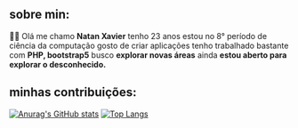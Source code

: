 ## sobre min:

👨‍💻 Olá me chamo **Natan Xavier** tenho 23 anos estou no 8° período de ciência da computação gosto de criar aplicações tenho trabalhado bastante com **PHP, bootstrap5** busco **explorar novas áreas** ainda **estou aberto para explorar o desconhecido.**

## minhas contribuições:

[![Anurag's GitHub stats](https://github-readme-stats.vercel.app/api?username=natan-xav2019&count_private=true&show_icons=true&theme=merko)](https://github.com/anuraghazra/github-readme-stats) [![Top Langs](https://github-readme-stats.vercel.app/api/top-langs/?username=natan-xav2019&count_private=true&show_icons=true&layout=compact&theme=merko)](https://github.com/anuraghazra/github-readme-stats)
